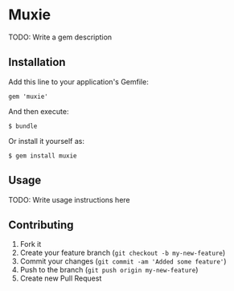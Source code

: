 # Muxie

TODO: Write a gem description

## Installation

Add this line to your application's Gemfile:

    gem 'muxie'

And then execute:

    $ bundle

Or install it yourself as:

    $ gem install muxie

## Usage

TODO: Write usage instructions here

## Contributing

1. Fork it
2. Create your feature branch (`git checkout -b my-new-feature`)
3. Commit your changes (`git commit -am 'Added some feature'`)
4. Push to the branch (`git push origin my-new-feature`)
5. Create new Pull Request
